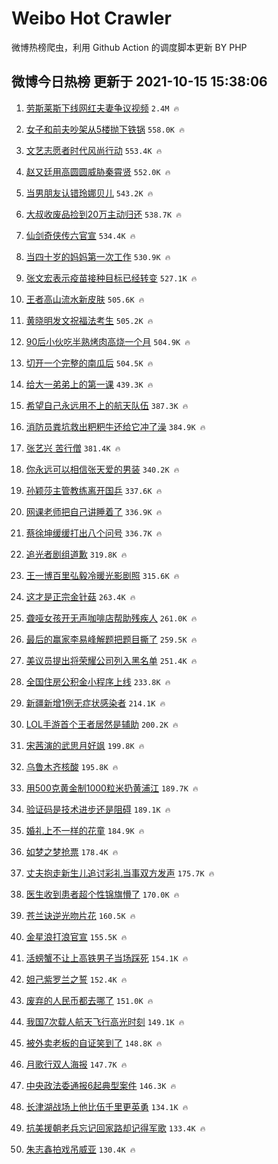 # Weibo Hot Crawler 



微博热榜爬虫，利用 Github Action 的调度脚本更新 BY PHP 


## 微博今日热榜 更新于 2021-10-15 15:38:06 
1. [劳斯莱斯下线网红夫妻争议视频](https://s.weibo.com/weibo?q=%23%E5%8A%B3%E6%96%AF%E8%8E%B1%E6%96%AF%E4%B8%8B%E7%BA%BF%E7%BD%91%E7%BA%A2%E5%A4%AB%E5%A6%BB%E4%BA%89%E8%AE%AE%E8%A7%86%E9%A2%91%23&Refer=top) `2.4M 🔥` 

1. [女子和前夫吵架从5楼抛下铁锅](https://s.weibo.com/weibo?q=%23%E5%A5%B3%E5%AD%90%E5%92%8C%E5%89%8D%E5%A4%AB%E5%90%B5%E6%9E%B6%E4%BB%8E5%E6%A5%BC%E6%8A%9B%E4%B8%8B%E9%93%81%E9%94%85%23&Refer=top) `558.0K 🔥` 

1. [文艺志愿者时代风尚行动](https://s.weibo.com/weibo?q=%23%E6%96%87%E8%89%BA%E5%BF%97%E6%84%BF%E8%80%85%E6%97%B6%E4%BB%A3%E9%A3%8E%E5%B0%9A%E8%A1%8C%E5%8A%A8%23&Refer=top) `553.4K 🔥` 

1. [赵又廷用高圆圆威胁秦霄贤](https://s.weibo.com/weibo?q=%23%E8%B5%B5%E5%8F%88%E5%BB%B7%E7%94%A8%E9%AB%98%E5%9C%86%E5%9C%86%E5%A8%81%E8%83%81%E7%A7%A6%E9%9C%84%E8%B4%A4%23&Refer=top) `552.0K 🔥` 

1. [当男朋友认错玲娜贝儿](https://s.weibo.com/weibo?q=%23%E5%BD%93%E7%94%B7%E6%9C%8B%E5%8F%8B%E8%AE%A4%E9%94%99%E7%8E%B2%E5%A8%9C%E8%B4%9D%E5%84%BF%23&Refer=top) `543.2K 🔥` 

1. [大叔收废品捡到20万主动归还](https://s.weibo.com/weibo?q=%23%E5%A4%A7%E5%8F%94%E6%94%B6%E5%BA%9F%E5%93%81%E6%8D%A1%E5%88%B020%E4%B8%87%E4%B8%BB%E5%8A%A8%E5%BD%92%E8%BF%98%23&Refer=top) `538.7K 🔥` 

1. [仙剑奇侠传六官宣](https://s.weibo.com/weibo?q=%23%E4%BB%99%E5%89%91%E5%A5%87%E4%BE%A0%E4%BC%A0%E5%85%AD%E5%AE%98%E5%AE%A3%23&Refer=top) `534.4K 🔥` 

1. [当四十岁的妈妈第一次工作](https://s.weibo.com/weibo?q=%23%E5%BD%93%E5%9B%9B%E5%8D%81%E5%B2%81%E7%9A%84%E5%A6%88%E5%A6%88%E7%AC%AC%E4%B8%80%E6%AC%A1%E5%B7%A5%E4%BD%9C%23&Refer=top) `530.9K 🔥` 

1. [张文宏表示疫苗接种目标已经转变](https://s.weibo.com/weibo?q=%23%E5%BC%A0%E6%96%87%E5%AE%8F%E8%A1%A8%E7%A4%BA%E7%96%AB%E8%8B%97%E6%8E%A5%E7%A7%8D%E7%9B%AE%E6%A0%87%E5%B7%B2%E7%BB%8F%E8%BD%AC%E5%8F%98%23&Refer=top) `527.1K 🔥` 

1. [王者高山流水新皮肤](https://s.weibo.com/weibo?q=%23%E7%8E%8B%E8%80%85%E9%AB%98%E5%B1%B1%E6%B5%81%E6%B0%B4%E6%96%B0%E7%9A%AE%E8%82%A4%23&Refer=top) `505.6K 🔥` 

1. [黄晓明发文祝福法考生](https://s.weibo.com/weibo?q=%23%E9%BB%84%E6%99%93%E6%98%8E%E5%8F%91%E6%96%87%E7%A5%9D%E7%A6%8F%E6%B3%95%E8%80%83%E7%94%9F%23&Refer=top) `505.2K 🔥` 

1. [90后小伙吃半熟烤肉高烧一个月](https://s.weibo.com/weibo?q=%2390%E5%90%8E%E5%B0%8F%E4%BC%99%E5%90%83%E5%8D%8A%E7%86%9F%E7%83%A4%E8%82%89%E9%AB%98%E7%83%A7%E4%B8%80%E4%B8%AA%E6%9C%88%23&Refer=top) `504.9K 🔥` 

1. [切开一个完整的南瓜后](https://s.weibo.com/weibo?q=%23%E5%88%87%E5%BC%80%E4%B8%80%E4%B8%AA%E5%AE%8C%E6%95%B4%E7%9A%84%E5%8D%97%E7%93%9C%E5%90%8E%23&Refer=top) `504.5K 🔥` 

1. [给大一弟弟上的第一课](https://s.weibo.com/weibo?q=%23%E7%BB%99%E5%A4%A7%E4%B8%80%E5%BC%9F%E5%BC%9F%E4%B8%8A%E7%9A%84%E7%AC%AC%E4%B8%80%E8%AF%BE%23&Refer=top) `439.3K 🔥` 

1. [希望自己永远用不上的航天队伍](https://s.weibo.com/weibo?q=%23%E5%B8%8C%E6%9C%9B%E8%87%AA%E5%B7%B1%E6%B0%B8%E8%BF%9C%E7%94%A8%E4%B8%8D%E4%B8%8A%E7%9A%84%E8%88%AA%E5%A4%A9%E9%98%9F%E4%BC%8D%23&Refer=top) `387.3K 🔥` 

1. [消防员粪坑救出粑粑牛还给它冲了澡](https://s.weibo.com/weibo?q=%23%E6%B6%88%E9%98%B2%E5%91%98%E7%B2%AA%E5%9D%91%E6%95%91%E5%87%BA%E7%B2%91%E7%B2%91%E7%89%9B%E8%BF%98%E7%BB%99%E5%AE%83%E5%86%B2%E4%BA%86%E6%BE%A1%23&Refer=top) `384.9K 🔥` 

1. [张艺兴 苦行僧](https://s.weibo.com/weibo?q=%E5%BC%A0%E8%89%BA%E5%85%B4%20%E8%8B%A6%E8%A1%8C%E5%83%A7&Refer=top) `381.4K 🔥` 

1. [你永远可以相信张天爱的男装](https://s.weibo.com/weibo?q=%23%E4%BD%A0%E6%B0%B8%E8%BF%9C%E5%8F%AF%E4%BB%A5%E7%9B%B8%E4%BF%A1%E5%BC%A0%E5%A4%A9%E7%88%B1%E7%9A%84%E7%94%B7%E8%A3%85%23&Refer=top) `340.2K 🔥` 

1. [孙颖莎主管教练离开国乒](https://s.weibo.com/weibo?q=%23%E5%AD%99%E9%A2%96%E8%8E%8E%E4%B8%BB%E7%AE%A1%E6%95%99%E7%BB%83%E7%A6%BB%E5%BC%80%E5%9B%BD%E4%B9%92%23&Refer=top) `337.6K 🔥` 

1. [网课老师把自己讲睡着了](https://s.weibo.com/weibo?q=%23%E7%BD%91%E8%AF%BE%E8%80%81%E5%B8%88%E6%8A%8A%E8%87%AA%E5%B7%B1%E8%AE%B2%E7%9D%A1%E7%9D%80%E4%BA%86%23&Refer=top) `336.9K 🔥` 

1. [蔡徐坤缓缓打出八个问号](https://s.weibo.com/weibo?q=%23%E8%94%A1%E5%BE%90%E5%9D%A4%E7%BC%93%E7%BC%93%E6%89%93%E5%87%BA%E5%85%AB%E4%B8%AA%E9%97%AE%E5%8F%B7%23&Refer=top) `336.7K 🔥` 

1. [追光者剧组道歉](https://s.weibo.com/weibo?q=%23%E8%BF%BD%E5%85%89%E8%80%85%E5%89%A7%E7%BB%84%E9%81%93%E6%AD%89%23&Refer=top) `319.8K 🔥` 

1. [王一博百里弘毅冷暖光影剧照](https://s.weibo.com/weibo?q=%23%E7%8E%8B%E4%B8%80%E5%8D%9A%E7%99%BE%E9%87%8C%E5%BC%98%E6%AF%85%E5%86%B7%E6%9A%96%E5%85%89%E5%BD%B1%E5%89%A7%E7%85%A7%23&Refer=top) `315.6K 🔥` 

1. [这才是正宗金针菇](https://s.weibo.com/weibo?q=%23%E8%BF%99%E6%89%8D%E6%98%AF%E6%AD%A3%E5%AE%97%E9%87%91%E9%92%88%E8%8F%87%23&Refer=top) `263.4K 🔥` 

1. [聋哑女孩开无声咖啡店帮助残疾人](https://s.weibo.com/weibo?q=%23%E8%81%8B%E5%93%91%E5%A5%B3%E5%AD%A9%E5%BC%80%E6%97%A0%E5%A3%B0%E5%92%96%E5%95%A1%E5%BA%97%E5%B8%AE%E5%8A%A9%E6%AE%8B%E7%96%BE%E4%BA%BA%23&Refer=top) `261.0K 🔥` 

1. [最后的赢家李易峰解题把题目撕了](https://s.weibo.com/weibo?q=%23%E6%9C%80%E5%90%8E%E7%9A%84%E8%B5%A2%E5%AE%B6%E6%9D%8E%E6%98%93%E5%B3%B0%E8%A7%A3%E9%A2%98%E6%8A%8A%E9%A2%98%E7%9B%AE%E6%92%95%E4%BA%86%23&Refer=top) `259.5K 🔥` 

1. [美议员提出将荣耀公司列入黑名单](https://s.weibo.com/weibo?q=%23%E7%BE%8E%E8%AE%AE%E5%91%98%E6%8F%90%E5%87%BA%E5%B0%86%E8%8D%A3%E8%80%80%E5%85%AC%E5%8F%B8%E5%88%97%E5%85%A5%E9%BB%91%E5%90%8D%E5%8D%95%23&Refer=top) `251.4K 🔥` 

1. [全国住房公积金小程序上线](https://s.weibo.com/weibo?q=%23%E5%85%A8%E5%9B%BD%E4%BD%8F%E6%88%BF%E5%85%AC%E7%A7%AF%E9%87%91%E5%B0%8F%E7%A8%8B%E5%BA%8F%E4%B8%8A%E7%BA%BF%23&Refer=top) `233.8K 🔥` 

1. [新疆新增1例无症状感染者](https://s.weibo.com/weibo?q=%23%E6%96%B0%E7%96%86%E6%96%B0%E5%A2%9E1%E4%BE%8B%E6%97%A0%E7%97%87%E7%8A%B6%E6%84%9F%E6%9F%93%E8%80%85%23&Refer=top) `214.1K 🔥` 

1. [LOL手游首个王者居然是辅助](https://s.weibo.com/weibo?q=%23LOL%E6%89%8B%E6%B8%B8%E9%A6%96%E4%B8%AA%E7%8E%8B%E8%80%85%E5%B1%85%E7%84%B6%E6%98%AF%E8%BE%85%E5%8A%A9%23&Refer=top) `200.2K 🔥` 

1. [宋茜演的武思月好飒](https://s.weibo.com/weibo?q=%23%E5%AE%8B%E8%8C%9C%E6%BC%94%E7%9A%84%E6%AD%A6%E6%80%9D%E6%9C%88%E5%A5%BD%E9%A3%92%23&Refer=top) `199.8K 🔥` 

1. [乌鲁木齐核酸](https://s.weibo.com/weibo?q=%E4%B9%8C%E9%B2%81%E6%9C%A8%E9%BD%90%E6%A0%B8%E9%85%B8&Refer=top) `195.8K 🔥` 

1. [用500克黄金制1000粒米扔黄浦江](https://s.weibo.com/weibo?q=%23%E7%94%A8500%E5%85%8B%E9%BB%84%E9%87%91%E5%88%B61000%E7%B2%92%E7%B1%B3%E6%89%94%E9%BB%84%E6%B5%A6%E6%B1%9F%23&Refer=top) `189.7K 🔥` 

1. [验证码是技术进步还是阻碍](https://s.weibo.com/weibo?q=%23%E9%AA%8C%E8%AF%81%E7%A0%81%E6%98%AF%E6%8A%80%E6%9C%AF%E8%BF%9B%E6%AD%A5%E8%BF%98%E6%98%AF%E9%98%BB%E7%A2%8D%23&Refer=top) `189.1K 🔥` 

1. [婚礼上不一样的花童](https://s.weibo.com/weibo?q=%23%E5%A9%9A%E7%A4%BC%E4%B8%8A%E4%B8%8D%E4%B8%80%E6%A0%B7%E7%9A%84%E8%8A%B1%E7%AB%A5%23&Refer=top) `184.9K 🔥` 

1. [如梦之梦抢票](https://s.weibo.com/weibo?q=%23%E5%A6%82%E6%A2%A6%E4%B9%8B%E6%A2%A6%E6%8A%A2%E7%A5%A8%23&Refer=top) `178.4K 🔥` 

1. [丈夫抱走新生儿追讨彩礼当事双方发声](https://s.weibo.com/weibo?q=%23%E4%B8%88%E5%A4%AB%E6%8A%B1%E8%B5%B0%E6%96%B0%E7%94%9F%E5%84%BF%E8%BF%BD%E8%AE%A8%E5%BD%A9%E7%A4%BC%E5%BD%93%E4%BA%8B%E5%8F%8C%E6%96%B9%E5%8F%91%E5%A3%B0%23&Refer=top) `175.7K 🔥` 

1. [医生收到患者超个性锦旗懵了](https://s.weibo.com/weibo?q=%23%E5%8C%BB%E7%94%9F%E6%94%B6%E5%88%B0%E6%82%A3%E8%80%85%E8%B6%85%E4%B8%AA%E6%80%A7%E9%94%A6%E6%97%97%E6%87%B5%E4%BA%86%23&Refer=top) `170.0K 🔥` 

1. [苍兰诀逆光吻片花](https://s.weibo.com/weibo?q=%23%E8%8B%8D%E5%85%B0%E8%AF%80%E9%80%86%E5%85%89%E5%90%BB%E7%89%87%E8%8A%B1%23&Refer=top) `160.5K 🔥` 

1. [金星浪打浪官宣](https://s.weibo.com/weibo?q=%23%E9%87%91%E6%98%9F%E6%B5%AA%E6%89%93%E6%B5%AA%E5%AE%98%E5%AE%A3%23&Refer=top) `155.5K 🔥` 

1. [活螃蟹不让上高铁男子当场踩死](https://s.weibo.com/weibo?q=%23%E6%B4%BB%E8%9E%83%E8%9F%B9%E4%B8%8D%E8%AE%A9%E4%B8%8A%E9%AB%98%E9%93%81%E7%94%B7%E5%AD%90%E5%BD%93%E5%9C%BA%E8%B8%A9%E6%AD%BB%23&Refer=top) `154.1K 🔥` 

1. [妲己紫罗兰之誓](https://s.weibo.com/weibo?q=%23%E5%A6%B2%E5%B7%B1%E7%B4%AB%E7%BD%97%E5%85%B0%E4%B9%8B%E8%AA%93%23&Refer=top) `152.4K 🔥` 

1. [废弃的人民币都去哪了](https://s.weibo.com/weibo?q=%23%E5%BA%9F%E5%BC%83%E7%9A%84%E4%BA%BA%E6%B0%91%E5%B8%81%E9%83%BD%E5%8E%BB%E5%93%AA%E4%BA%86%23&Refer=top) `151.0K 🔥` 

1. [我国7次载人航天飞行高光时刻](https://s.weibo.com/weibo?q=%23%E6%88%91%E5%9B%BD7%E6%AC%A1%E8%BD%BD%E4%BA%BA%E8%88%AA%E5%A4%A9%E9%A3%9E%E8%A1%8C%E9%AB%98%E5%85%89%E6%97%B6%E5%88%BB%23&Refer=top) `149.1K 🔥` 

1. [被外卖老板的自证笑到了](https://s.weibo.com/weibo?q=%23%E8%A2%AB%E5%A4%96%E5%8D%96%E8%80%81%E6%9D%BF%E7%9A%84%E8%87%AA%E8%AF%81%E7%AC%91%E5%88%B0%E4%BA%86%23&Refer=top) `148.8K 🔥` 

1. [月歌行双人海报](https://s.weibo.com/weibo?q=%23%E6%9C%88%E6%AD%8C%E8%A1%8C%E5%8F%8C%E4%BA%BA%E6%B5%B7%E6%8A%A5%23&Refer=top) `147.7K 🔥` 

1. [中央政法委通报6起典型案件](https://s.weibo.com/weibo?q=%23%E4%B8%AD%E5%A4%AE%E6%94%BF%E6%B3%95%E5%A7%94%E9%80%9A%E6%8A%A56%E8%B5%B7%E5%85%B8%E5%9E%8B%E6%A1%88%E4%BB%B6%23&Refer=top) `146.3K 🔥` 

1. [长津湖战场上他比伍千里更英勇](https://s.weibo.com/weibo?q=%23%E9%95%BF%E6%B4%A5%E6%B9%96%E6%88%98%E5%9C%BA%E4%B8%8A%E4%BB%96%E6%AF%94%E4%BC%8D%E5%8D%83%E9%87%8C%E6%9B%B4%E8%8B%B1%E5%8B%87%23&Refer=top) `134.1K 🔥` 

1. [抗美援朝老兵忘记回家路却记得军歌](https://s.weibo.com/weibo?q=%23%E6%8A%97%E7%BE%8E%E6%8F%B4%E6%9C%9D%E8%80%81%E5%85%B5%E5%BF%98%E8%AE%B0%E5%9B%9E%E5%AE%B6%E8%B7%AF%E5%8D%B4%E8%AE%B0%E5%BE%97%E5%86%9B%E6%AD%8C%23&Refer=top) `133.4K 🔥` 

1. [朱志鑫拍戏吊威亚](https://s.weibo.com/weibo?q=%23%E6%9C%B1%E5%BF%97%E9%91%AB%E6%8B%8D%E6%88%8F%E5%90%8A%E5%A8%81%E4%BA%9A%23&Refer=top) `130.4K 🔥` 

